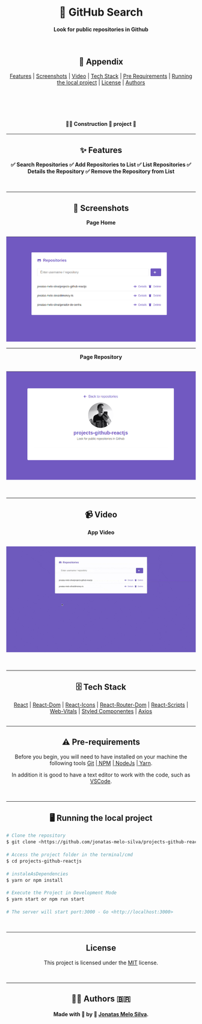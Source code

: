 <header>
  <h1 align="center" >🔎 GitHub Search</h1>
  <h4 align="center" >Look for public repositories in Github</h4>
  <br>
  <h2 align="center">📇 Appendix</h2>
  <nav align="center">
    <a align="center" href="#features">Features</a> |
    <a align="center" href="#screenshots">Screenshots</a> |
    <a align="center" href="#screenshots">Video</a> |
    <a align="center" href="#tech-stack">Tech Stack</a> |
    <a align="center" href="#pre-requirements">Pre Requirements</a> |
    <a align="center" href="#running-the-local-project">Running the local project</a> |
    <a align="center" href="#license">License</a> |
    <a align="center" href="#authors">Authors</a>
  </nav>
</header>
<br>
<h4 align="center">👨‍💻️  Construction  🚧️  project  🚀️</h4>
<hr>
<main>
  <section id="features" align="center">
    <h2 align="center">✨ Features</h2>
    <p align="center">
    <strong align="center">
      ✅ Search Repositories
    </strong>
    <strong align="center">
      ✅ Add Repositories to List
    </strong>
    <strong align="center">
      ✅ List Repositories
    </strong>
    <strong align="center">
      ✅ Details the Repository
    </strong>
    <strong align="center">
      ✅ Remove the Repository from List
    </strong>
    </p>
</section>
<br>
<hr>
<section id="screenshots" align="center">
  <h2 align="center">📸 Screenshots</h2>
  <strong align="center">Page Home</strong>
  <h2><img align="center" src="./.github/page-home.png" alt="Página home"></h2>
  <hr>
  <strong align="center">Page Repository</strong>
  <h2><img align="center" src="./.github/page-details.png" alt="Página Repository"></h2>
</section>
<br>
<hr>
<section id="screenshots" align="center">
  <h2 align="center">📹 Video</h2>
  <strong align="center">App Video</strong>
  <h2><img align="center" src="./.github/app-video.gif" alt="App Video"></h2>
<br>
<hr>
<section id="tech-stack" align="center">
  <h2 align="center">🗄️ Tech Stack</h2>
  <nav>
    <a align="center" href="https://www.npmjs.com/package/react">React</a> |
    <a align="center" href="https://www.npmjs.com/package/react-dom">React-Dom</a> |
    <a align="center" href="https://www.npmjs.com/package/react-icons">React-Icons</a> |
    <a align="center" href="https://www.npmjs.com/package/react-router-dom">React-Router-Dom</a> |
    <a align="center" href="https://www.npmjs.com/package/react-scripts">React-Scripts</a> |
    <a align="center" href="https://www.npmjs.com/package/web-vitals">Web-Vitals</a> |
    <a align="center" href="https://www.npmjs.com/package/styled-components">Styled Componentes</a> |
    <a align="center" href="https://www.npmjs.com/package/axios">Axios</a>
    </nav>
</section>
<br>
<hr>
<section id="pre-requirements">
  <h2 align="center">⚠️ Pre-requirements</h2>
  <p align="center">Before you begin, you will need to have installed on your machine the following tools
    <a href="https://git-scm.com/">Git</a> |<a href="https://www.npmjs.com/"> NPM</a> |<a href="https://nodejs.org/en/"> NodeJs</a> |<a href="https://yarnpkg.com/"> Yarn</a>.
  </p>
  <p align="center">In addition it is good to have a text editor to work with the code, such as
    <a href="https://code.visualstudio.com/">VSCode</a>.
  </p>
</section>
<br>
<hr>
<section id="running-the-local-project" align="left">
  <h2 align="center">🖥️ Running the local project</h2>

```bash
# Clone the repository
$ git clone <https://github.com/jonatas-melo-silva/projects-github-reactjs.git>

# Access the project folder in the terminal/cmd
$ cd projects-github-reactjs

# instaleAsDependencies
$ yarn or npm install

# Execute the Project in Development Mode
$ yarn start or npm run start

# The server will start port:3000 - Go <http://localhost:3000>
```

  </section>
  <br>
  <hr>
  <section id="license" align="center">
    <h2 align="center">License</h2>
    <p align="center">
      This project is licensed under the
      <a href="https://choosealicense.com/licenses/mit/">MIT</a> license.
    </p>
  </section>
  <br>
  <hr>
  <section id="authors" align="center">
    <h2 align="center">👨‍💻️ Authors 🇧🇷</h2>
    <h4 align="center">Made with 💜️ by 👦️ <a href="https://github.com/jonatas-melo-silva">Jonatas Melo Silva</a>.</h4>
  </section>
</main>
